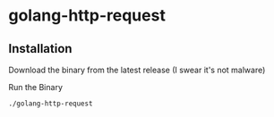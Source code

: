 # golang-http-request

## Installation
Download the binary from the latest release (I swear it's not malware)

Run the Binary
```shell
./golang-http-request
```